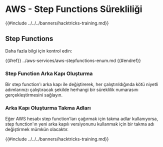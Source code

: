 # AWS - Step Functions Sürekliliği

{{#include ../../../banners/hacktricks-training.md}}

## Step Functions

Daha fazla bilgi için kontrol edin:

{{#ref}}
../aws-services/aws-stepfunctions-enum.md
{{#endref}}

### Step Function Arka Kapı Oluşturma

Bir step function'ı arka kapı ile değiştirerek, her çalıştırıldığında kötü niyetli adımlarınızı çalıştıracak şekilde herhangi bir süreklilik numarasını gerçekleştirmesini sağlayın.

### Arka Kapı Oluşturma Takma Adları

Eğer AWS hesabı step function'ları çağırmak için takma adlar kullanıyorsa, step function'ın yeni arka kapılı versiyonunu kullanmak için bir takma adı değiştirmek mümkün olacaktır.

{{#include ../../../banners/hacktricks-training.md}}
